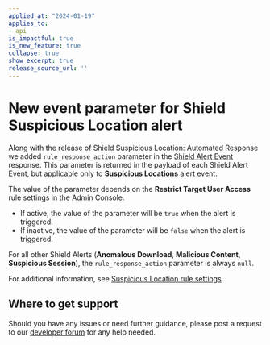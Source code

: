 ```yaml
---
applied_at: "2024-01-19"
applies_to: 
- api
is_impactful: true
is_new_feature: true
collapse: true
show_excerpt: true
release_source_url: ''
---
```


# New event parameter for Shield Suspicious Location alert

Along with the release of Shield Suspicious Location: Automated Response we added `rule_response_action` parameter in the [Shield Alert Event][1] response.
This parameter is returned in the payload of each Shield Alert Event, but applicable only to **Suspicious Locations** alert event.

<!-- more -->

The value of the parameter depends on the **Restrict Target User Access** rule settings in the Admin Console.

* If active, the value of the parameter will be `true` when the alert is triggered.
* If inactive, the value of the parameter will be `false` when the alert is triggered.

For all other Shield Alerts (**Anomalous Download**, **Malicious Content**, **Suspicious Session**), the `rule_response_action` parameter is always `null`.

For additional information, see [Suspicious Location rule settings][2]

## Where to get support

Should you have any issues or need further guidance, please post a request to our [developer forum][3] for any help needed.


[1]: g://events/event-triggers/shield-alert-events/#suspicious-locations-alert
[2]: https://support.box.com/hc/en-us/articles/9090542213395-Shield-Threat-Detection-Rule-Settings#h_01GE85EWQ1TS5APY7RGN801QSC
[3]: https://forum.box.com/ 